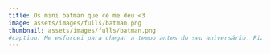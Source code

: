 ```yaml
---
title: Os mini batman que cê me deu <3 
image: assets/images/fulls/batman.png
thumbnail: assets/images/fulls/batman.png
#caption: Me esforcei para chegar a tempo antes do seu aniversário. Fiz de tudo pra você sorrir. :) 
---
```

